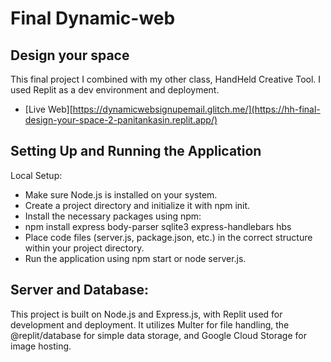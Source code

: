 # Final Dynamic-web 
## Design your space
This final project I combined with my other class, HandHeld Creative Tool. I used Replit as a dev environment and deployment.

* [Live Web][https://dynamicwebsignupemail.glitch.me/](https://hh-final-design-your-space-2-panitankasin.replit.app/) 


## Setting Up and Running the Application
Local Setup:
* Make sure Node.js is installed on your system.
* Create a project directory and initialize it with npm init.
* Install the necessary packages using npm:
* npm install express body-parser sqlite3 express-handlebars hbs
* Place code files (server.js, package.json, etc.) in the correct structure within your project directory.
* Run the application using npm start or node server.js.

## Server and Database:
This project is built on Node.js and Express.js, with Replit used for development and deployment. It utilizes Multer for file handling, the @replit/database for simple data storage, and Google Cloud Storage for image hosting.


